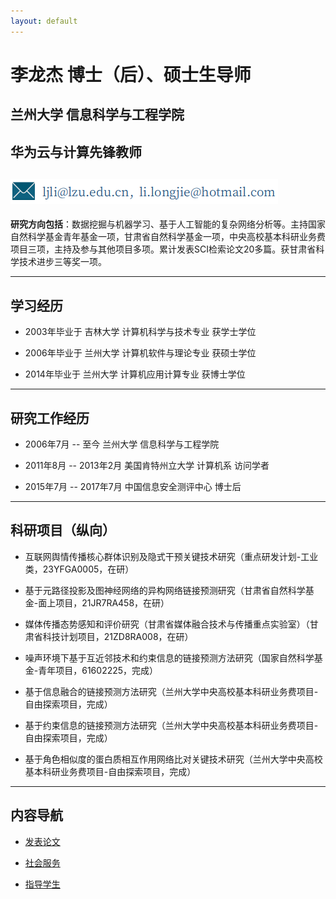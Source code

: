 ```yaml
---
layout: default
---
```


# 李龙杰  博士（后）、硕士生导师

## 兰州大学 信息科学与工程学院
## 华为云与计算先锋教师

## ![email](./img/email.png)

**研究方向包括**：数据挖掘与机器学习、基于人工智能的复杂网络分析等。主持国家自然科学基金青年基金一项，甘肃省自然科学基金一项，中央高校基本科研业务费项目三项，主持及参与其他项目多项。累计发表SCI检索论文20多篇。获甘肃省科学技术进步三等奖一项。

* * *

## 学习经历

+ 2003年毕业于 吉林大学 计算机科学与技术专业 获学士学位

+ 2006年毕业于 兰州大学 计算机软件与理论专业 获硕士学位

+ 2014年毕业于 兰州大学 计算机应用计算专业     获博士学位

***

## 研究工作经历

+ 2006年7月 -- 至今 兰州大学 信息科学与工程学院

+ 2011年8月 -- 2013年2月 美国肯特州立大学 计算机系 访问学者

+ 2015年7月 -- 2017年7月 中国信息安全测评中心 博士后

***

## 科研项目（纵向）

+ 互联网舆情传播核心群体识别及隐式干预关键技术研究（重点研发计划-工业类，23YFGA0005，在研）

+ 基于元路径投影及图神经网络的异构网络链接预测研究（甘肃省自然科学基金-面上项目，21JR7RA458，在研）

+ 媒体传播态势感知和评价研究（甘肃省媒体融合技术与传播重点实验室）（甘肃省科技计划项目，21ZD8RA008，在研）

+ 噪声环境下基于互近邻技术和约束信息的链接预测方法研究（国家自然科学基金-青年项目，61602225，完成）

+ 基于信息融合的链接预测方法研究（兰州大学中央高校基本科研业务费项目-自由探索项目，完成）

+ 基于约束信息的链接预测方法研究（兰州大学中央高校基本科研业务费项目-自由探索项目，完成）

+ 基于角色相似度的蛋白质相互作用网络比对关键技术研究（兰州大学中央高校基本科研业务费项目-自由探索项目，完成）

***

## 内容导航

+ [发表论文](publication.md) 

+ [社会服务](service.md)

+ [指导学生](student.md)


<!-- + [Seminar记录](seminar/list.md) -->



